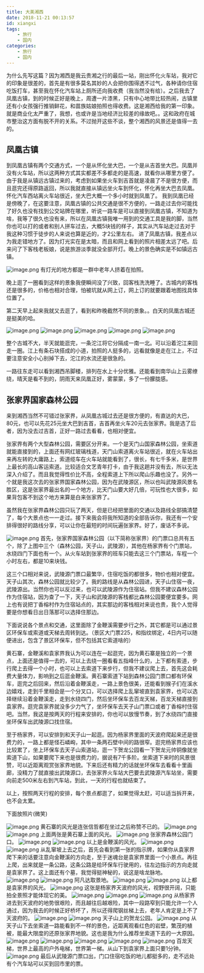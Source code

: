 ```yaml
---
title: 大美湘西
date: 2018-11-21 00:13:57
id: xiangxi
tags:
    - 旅行
    - 国内
categories: 
    - 旅行
    - 国内
---
```


为什么先写这篇？因为湘西是我云贵湘之行的最后一站，刚出怀化火车站，我对它的印象是很差的，首先是有很多莫名其妙的人会把你围得透不过气，各种请你住宿吃饭打车，甚至我在怀化汽车站上厕所还向我收费（我当然没有给）。之后我去了凤凰古镇，到的时候正好是晚上，周遭一片漆黑，只有中心地带比较热闹，古镇里还有小女孩强行推销鲜花，和苗族姑娘拍照也得收费。这是湘西给我的第一印象。就是商业化太严重了，我想，也或许是当地经济比较差的缘故吧。。这和政府在城市整治这方面有脱不开的关系。不过抛开这些不谈，整个湘西的风景还是值得一去的。

<!-- more -->

## 凤凰古镇

到凤凰古镇有两个交通方式，一个是从怀化坐大巴，一个是从吉首坐大巴。凤凰并没有火车站，所以这两种方式其实都差不多都走的是高速，就看你从哪里方便了。由于我是从镇远古镇过来的，考虑到如果坐火车到吉首就是凌晨了不是很方便，而且逛完还得原路返回，所以我就直接从镇远坐火车到怀化，怀化再坐大巴去凤凰。怀化汽车西站离火车站很近，坐大巴大概一个多小时就到凤凰了。 我到凤凰已经是傍晚了，在这要注意，凤凰古镇的公共交通是很不方便的，一路走过去你可能找了好久也没有找到公交站牌在哪里，听说一路车是可以直接到凤凰古镇，不知道为啥，我等了很久也没有来，所以在凤凰古镇我唯一用到的交通工具是我的脚，当然你也可以打的或者和别人拼车过去，大概5块钱的样子，其实从汽车站走过去对于我这种习惯于徒步的人来说也算是近的，才2公里左右。 进了凤凰古镇，我差点以为我走错地方了。因为灯光实在是太暗，而且和网上看到的照片相差太远了吧。后来问了下客栈老板娘，说是旅游淡季就没全部开灯。晚上的景色确实是不如镇远古镇。

![image.png](http://p4-q.mafengwo.net/s12/M00/A5/00/wKgED1vyru6AZlrrAAa-nzE3IJ066.jpeg?imageView2%2F2%2Fw%2F680%2Fq%2F90%7CimageMogr2%2Fstrip%2Fquality%2F90)
有灯光的地方都是一群中老年人挤着在拍照。

晚上逛了一圈看到这样的景象我便瞬间没了兴致，回客栈洗洗睡了。古城内的客栈还是很多的，价格也相对合理，怕被坑就从网上订，网上订的就要跟着地图找具体位置了。

第二天早上起来我就又去逛了，看到和昨晚截然不同的景象。。白天的凤凰古城还是挺美的哈。

![image.png](http://p2-q.mafengwo.net/s12/M00/8E/AB/wKgED1vyleSALkumAAc2lE1m4Wc32.jpeg?imageView2%2F2%2Fw%2F680%2Fq%2F90%7CimageMogr2%2Fstrip%2Fquality%2F90)
![image.png](http://b1-q.mafengwo.net/s12/M00/F3/2A/wKgED1vzPceAMQHYAAhrnYVoMBc47.jpeg?imageView2%2F2%2Fw%2F680%2Fq%2F90%7CimageMogr2%2Fstrip%2Fquality%2F90)
![image.png](http://n1-q.mafengwo.net/s12/M00/F3/2A/wKgED1vzPciAbNdXAAlCJEqZ-zc60.jpeg?imageView2%2F2%2Fw%2F680%2Fq%2F90%7CimageMogr2%2Fstrip%2Fquality%2F90)
![image.png](http://n3-q.mafengwo.net/s12/M00/F5/9A/wKgED1vzTDOAa3pXABdhHzPSgb046.jpeg?imageView2%2F2%2Fw%2F680%2Fq%2F90%7CimageMogr2%2Fstrip%2Fquality%2F90)
![image.png](http://n2-q.mafengwo.net/s12/M00/F5/9A/wKgED1vzTDSAboeMAAjv-YEdsOU76.jpeg?imageView2%2F2%2Fw%2F680%2Fq%2F90%7CimageMogr2%2Fstrip%2Fquality%2F90)

整个古城不大，半天就能逛完，一条沱江将它分隔成一南一北。可以沿着沱江来回走一圈。江上有条石块搭成的小道，拍照的人挺多的，远看就像是走在江上，不过要注意安全小心别掉下去，沱江的水流还是很急的。

一路往东走可以看到湘西吊脚楼，排列在水上十分优雅。还能看到南华山上云雾缭绕，晴天是看不到的，阴雨天来凤凰正好，雾蒙蒙，多了一份朦胧感。


## 张家界国家森林公园

来到湘西当然不可错过张家界，从凤凰古城过去还是很方便的，有直达的大巴，80元，也可以先花25元坐大巴到吉首，吉首再坐火车20元去张家界。我是选了后者，因为没去过吉首，正好一路过去看看，也相对便宜。

张家界有两个大型森林公园，需要区分开来。一个是天门山国家森林公园，坐索道就能直接到的，上面还有网红玻璃栈道，天门山索道离火车站很近，就在火车站出来再左转的大庸路上，索道缆车在火车站就能看到了，很长，有七千多米，是世界上最长的高山客运索道。比较适合文艺青年打卡，由于我这趟并没有去，所以无法深入介绍了。而且我觉得性价比不高，全程索道上下所以爬山乐趣也没了。另外一个就是我这次去的张家界国家森林公园，因为在武陵源区，所以也叫武陵源风景名胜区，这是张家界最出名的一个地方，比天门山要大好几倍，可玩性也大很多，如果背包客不到这个地方来算是白来张家界了。

虽然我在张家界森林公园只玩了两天，但是已经把里面的交通以及路线全部搞清楚了，每个大景点也一一走过。接下来我会将我所知道的全部告诉你，我还有一个安排得很好的路线分享，可以让你在最短的时间玩遍张家界。好了，废话不多说。

![image.png](http://b2-q.mafengwo.net/s12/M00/42/44/wKgED1vznUqAQ6cUAAGMx5fvYVs36.jpeg?imageView2%2F2%2Fw%2F680%2Fq%2F90%7CimageMogr2%2Fstrip%2Fquality%2F90)
首先，张家界国家森林公园（以下简称张家界）的门票口总共有五个，除了上图中三个（森林公园，天子山，武陵源），其他在杨家界有个门票站，水绕四门下面也有一个。从火车站到张家界的班车只能去这三个门票站，车程一个小时左右，都是10来块钱。

这三个口相对来说，武陵源门票口最繁华，住宿吃饭的都很多，物价也相对便宜。天子山其次，森林公园就比较少了。我的路线是从森林公园进，天子山住宿一夜，武陵源出。当然你也可以反过来，也可以武陵源作为住宿站。但我不建议森林公园作为住宿站，因为查了一下，天子山和武陵源的客栈都比森林公园要便宜要多。网上也有说把丁香榕村作为住宿站点的，其实那边的客栈相对来说也贵，我个人觉得要是你想看日出日落那可以选择住那边。

下面说说各个景点和交通，这里面除了金鞭溪需要步行之外，其它都是可以通过景区环保车或索道或天梯去周转到达。（景区大门票225，和指纹绑定，4日内可以随便进出，包含了景区环保车，但不包括其它索道啥的）

黄石寨，金鞭溪和袁家界我认为可以连在一起逛完，因为黄石寨是独立的一个景点，上面还是值得一去的，可以上去绕一圈看看五指峰什么的，上下都有索道，步行爬上去得一个小时，也可以上去索道下来步行，但我不建议爬上去，首先这会耗费大量体力，影响到之后逛金鞭溪。黄石寨索道下站到森林公园门票口都有环保车，逛完之后回来，然后沿着金鞭溪走，一路上景色很美，还能看到猴子们在溪水边嬉戏，走到千里相会是一个分叉口，可以选择爬上乱窜坡直到袁家界，也可以选择继续沿着金鞭溪走，走到水绕四门，然后坐环保车去百龙天梯，百龙天梯直接到袁家界。逛完袁家界就没多少力气了，坐环保车去天子山门票口或者丁香榕村住宿吧。当然，我这是按两天的行程来安排的，你也可以放慢节奏，到了水绕四门直接坐环保车出武陵源口找住宿。

至于杨家界，可以安排到和天子山一起逛。因为杨家界里面的天波府爬起来还是很费力的，一路上都是怪石嶙峋，其中一条两石壁中间的路很窄。逛完杨家界应该也比较累了，坐上环保车去天子山索道站，逛一下贺龙公园看一下贺龙元帅铜像就坐索道下山，如果要爬下来也是很费力的，据说有7千多阶。坐索道下来时的风景很赞，可以近距离观赏张家界地貌。下来后还有精力的话就坐环保车去看看十里画廊，没精力了就直接出武陵源口，去张家界火车站大巴要去武陵源汽车站坐，需要向前走500米左右到汽车站，到此，一天的行程也就结束了。

以上，按照两天行程的安排，每个景点都逛了，如果觉得太赶，可以适当拆开来，也不会太累。

下面放照片(微笑)

![image.png](http://n3-q.mafengwo.net/s12/M00/94/94/wKgED1vz1UWAZ6CVAAT41H9BUgo18.jpeg?imageView2%2F2%2Fw%2F680%2Fq%2F90%7CimageMogr2%2Fstrip%2Fquality%2F90)
黄石寨的风光是连张信哲都在坐过之后称赞不已的。
![image.png](http://p2-q.mafengwo.net/s12/M00/94/9A/wKgED1vz1UyALo88AAcEmj-Wjh878.jpeg?imageView2%2F2%2Fw%2F680%2Fq%2F90%7CimageMogr2%2Fstrip%2Fquality%2F90)
![image.png](http://p3-q.mafengwo.net/s12/M00/94/9E/wKgED1vz1VGAWFnKAAYIepCyOZw70.jpeg?imageView2%2F2%2Fw%2F680%2Fq%2F90%7CimageMogr2%2Fstrip%2Fquality%2F90)
上面两张是黄石寨上面的风光。
![image.png](http://n1-q.mafengwo.net/s12/M00/6F/AE/wKgED1v0-MaAXJWJAAoyTJ3tgt019.jpeg?imageView2%2F2%2Fw%2F680%2Fq%2F90%7CimageMogr2%2Fstrip%2Fquality%2F90)
张家界森林公园门口。
![image.png](http://n1-q.mafengwo.net/s12/M00/6F/B0/wKgED1v0-MiAZDC8AAvIifjo9LI54.jpeg?imageView2%2F2%2Fw%2F680%2Fq%2F90%7CimageMogr2%2Fstrip%2Fquality%2F90)
![image.png](http://n3-q.mafengwo.net/s12/M00/6F/B4/wKgED1v0-MqAXBizAAsDHPRknAw10.jpeg?imageView2%2F2%2Fw%2F680%2Fq%2F90%7CimageMogr2%2Fstrip%2Fquality%2F90)
以上是金鞭溪的风光。
![image.png](http://p3-q.mafengwo.net/s12/M00/6F/B8/wKgED1v0-MyAF3NAAAs8M5gAAGs16.jpeg?imageView2%2F2%2Fw%2F680%2Fq%2F90%7CimageMogr2%2Fstrip%2Fquality%2F90)
![image.png](http://p1-q.mafengwo.net/s12/M00/6F/BC/wKgED1v0-M6AFe9xAAtLX7hPD0093.jpeg?imageView2%2F2%2Fw%2F680%2Fq%2F90%7CimageMogr2%2Fstrip%2Fquality%2F90)
从乱窜坡上去之后，首先会看到第一张的指示牌，如果你从袁家界爬下来的话要注意向金鞭溪的方向走，至于迷魂台是袁家界里面一个小景点。再往上爬，出来就是一条公路，这条公路是给环保车行驶用的，往左边指示的方向走就是袁家界了。这上面还有个墓，我觉得挺神秘的，说这是啥龙脉地。
![image.png](http://b1-q.mafengwo.net/s12/M00/6F/BF/wKgED1v0-NGALwdkAAjuwwKWU_k29.jpeg?imageView2%2F2%2Fw%2F680%2Fq%2F90%7CimageMogr2%2Fstrip%2Fquality%2F90)
![image.png](http://p4-q.mafengwo.net/s12/M00/6F/C2/wKgED1v0-NOADNvaAAkzhhXraxI99.jpeg?imageView2%2F2%2Fw%2F680%2Fq%2F90%7CimageMogr2%2Fstrip%2Fquality%2F90)
阿凡达取景地。
![image.png](http://b3-q.mafengwo.net/s12/M00/6F/C4/wKgED1v0-NWAP9tvAAhGTpTpkSg78.jpeg?imageView2%2F2%2Fw%2F680%2Fq%2F90%7CimageMogr2%2Fstrip%2Fquality%2F90)
![image.png](http://b3-q.mafengwo.net/s12/M00/6F/C7/wKgED1v0-NeAe0alAAtStjgbkJM57.jpeg?imageView2%2F2%2Fw%2F680%2Fq%2F90%7CimageMogr2%2Fstrip%2Fquality%2F90)
以上都是袁家界的风光。
![image.png](http://p3-q.mafengwo.net/s12/M00/6F/CE/wKgED1v0-N6AeX5zAAp4ykrSBX085.jpeg?imageView2%2F2%2Fw%2F680%2Fq%2F90%7CimageMogr2%2Fstrip%2Fquality%2F90)
这张是杨家界天波府的风光，视野很开阔，只能拍全景照才能体现它的美。
![image.png](http://p3-q.mafengwo.net/s12/M00/6F/D1/wKgED1v0-N-AeBHRAAil20at-3837.jpeg?imageView2%2F2%2Fw%2F680%2Fq%2F90%7CimageMogr2%2Fstrip%2Fquality%2F90)
![image.png](http://b3-q.mafengwo.net/s12/M00/6F/D6/wKgED1v0-OOARVgxAAgdk4--aI885.jpeg?imageView2%2F2%2Fw%2F680%2Fq%2F90%7CimageMogr2%2Fstrip%2Fquality%2F90)
![image.png](http://p4-q.mafengwo.net/s12/M00/6F/D2/wKgED1v0-OGACmJ8AAonHmQjk_c15.jpeg?imageView2%2F2%2Fw%2F680%2Fq%2F90%7CimageMogr2%2Fstrip%2Fquality%2F90)
从杨家界进去到天波府的地势很艰险，而且越往后越艰险，其中一段路窄到只能允许一个人通过，因为我去的时候正好桥坏了，所以还得爬钢丝梯上去，老年人肯定是上不了天波府的。
![image.png](http://b4-q.mafengwo.net/s12/M00/84/11/wKgED1v1BM-AfT-iAAov_uDuVXM12.jpeg?imageView2%2F2%2Fw%2F680%2Fq%2F90%7CimageMogr2%2Fstrip%2Fquality%2F90)
![image.png](http://n2-q.mafengwo.net/s12/M00/84/14/wKgED1v1BNGAX0TgAAZ1KYZFqdU21.jpeg?imageView2%2F2%2Fw%2F680%2Fq%2F90%7CimageMogr2%2Fstrip%2Fquality%2F90)
天子山上的贺龙公园。
![image.png](http://b4-q.mafengwo.net/s12/M00/84/18/wKgED1v1BNOAHGUBAAgTLtT9en874.jpeg?imageView2%2F2%2Fw%2F680%2Fq%2F90%7CimageMogr2%2Fstrip%2Fquality%2F90)
从天子山下去坐索道一路能看到不一样的景色，近距离观看红色的岩壁，繁茂的植被，能最大限度的还原张家界地貌。这也是我为什么推荐坐索道下去的一大原因。
![image.png](http://n3-q.mafengwo.net/s12/M00/84/1E/wKgED1v1BNWAN3hYAAqhFitoj3c49.jpeg?imageView2%2F2%2Fw%2F680%2Fq%2F90%7CimageMogr2%2Fstrip%2Fquality%2F90)
![image.png](https://n1-q.mafengwo.net/s12/M00/84/28/wKgED1v1BNqAQ4uaAAjWtadLhzY20.jpeg?imageView2%2F2%2Fw%2F680%2Fq%2F90%7CimageMogr2%2Fstrip%2Fquality%2F90)
![image.png](https://p2-q.mafengwo.net/s12/M00/84/2D/wKgED1v1BNyAD_W7AAj_vRcQ41k20.jpeg?imageView2%2F2%2Fw%2F680%2Fq%2F90%7CimageMogr2%2Fstrip%2Fquality%2F90)
![image.png](https://n4-q.mafengwo.net/s12/M00/84/31/wKgED1v1BN6AfMnKAAiUyyWYHrc28.jpeg?imageView2%2F2%2Fw%2F680%2Fq%2F90%7CimageMogr2%2Fstrip%2Fquality%2F90)
![image.png](https://b2-q.mafengwo.net/s12/M00/84/34/wKgED1v1BOGAMQPeAAvZNMUCWSk94.jpeg?imageView2%2F2%2Fw%2F680%2Fq%2F90%7CimageMogr2%2Fstrip%2Fquality%2F90)
百龙天梯，世界上最高的户外电梯，世界第一梯。从山下到袁家界上面只要1分钟。
![image.png](https://p4-q.mafengwo.net/s12/M00/84/37/wKgED1v1BOKAIhSBAAbmMN7Om3434.jpeg?imageView2%2F2%2Fw%2F680%2Fq%2F90%7CimageMogr2%2Fstrip%2Fquality%2F90)
最后从武陵源门票口出，门口住宿吃饭的地儿都挺多的，走不远处有个汽车站可以买到回市里的票。



